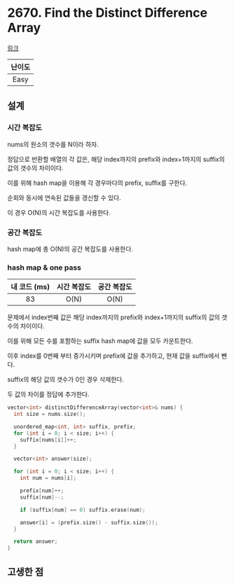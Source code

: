 # 2670. Find the Distinct Difference Array

[링크](https://leetcode.com/problems/find-the-distinct-difference-array/description/)

| 난이도 |
| :----: |
|  Easy  |

## 설계

### 시간 복잡도

nums의 원소의 갯수를 N이라 하자.

정답으로 반환할 배열의 각 값은, 해당 index까지의 prefix와 index+1까지의 suffix의 값의 갯수의 차이이다.

이를 위해 hash map을 이용해 각 경우마다의 prefix, suffix를 구한다.

순회와 동시에 연속된 값들을 갱신할 수 있다.

이 경우 O(N)의 시간 복잡도를 사용한다.

### 공간 복잡도

hash map에 총 O(N)의 공간 복잡도를 사용한다.

### hash map & one pass

| 내 코드 (ms) | 시간 복잡도 | 공간 복잡도 |
| :----------: | :---------: | :---------: |
|      83      |    O(N)     |    O(N)     |

문제에서 index번째 값은 해당 index까지의 prefix와 index+1까지의 suffix의 값의 갯수의 차이이다.

이를 위해 모든 수를 포함하는 suffix hash map에 값을 모두 카운트한다.

이후 index를 0번째 부터 증가시키며 prefix에 값을 추가하고, 현재 값을 suffix에서 뺀다.

suffix의 해당 값의 갯수가 0인 경우 삭제한다.

두 값의 차이를 정답에 추가한다.

```cpp
vector<int> distinctDifferenceArray(vector<int>& nums) {
  int size = nums.size();

  unordered_map<int, int> suffix, prefix;
  for (int i = 0; i < size; i++) {
    suffix[nums[i]]++;
  }

  vector<int> answer(size);

  for (int i = 0; i < size; i++) {
    int num = nums[i];

    prefix[num]++;
    suffix[num]--;

    if (suffix[num] == 0) suffix.erase(num);

    answer[i] = (prefix.size() - suffix.size());
  }

  return answer;
}
```

## 고생한 점
